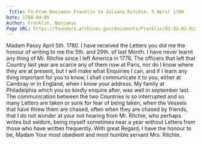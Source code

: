```yaml
---
 Title: FO-From Benjamin Franklin to Juliana Ritchie, 5 April 1780
Date: 1780-04-05
Author: Franklin, Benjamin
Page URL: https://founders.archives.gov/documents/Franklin/01-32-02-0138
---
```


Madam
Passy April 5th. 1780.
I have received the Letters you did me the honour of writing to me the 5th. and 29th. of last Month. I have never learnt any thing of Mr. Ritchie since I left America in 1776. The officers that left that Country last year are scarce any of them now at Paris, nor do I know where they are at present, but I will make what Enquiries I can, and if I learn any thing important for you to know, I shall communicate it to you, either at Cambray or in England, when I know your address. My family at Philadelphia which you so kindly enquire after, was well in september last. The communication between the two Countries is so interrupted and so many Letters are taken or sunk for fear of being taken, when the Vessels that have threw them are chased, often when they are chased by friends, that I do not wonder at your not hearing from Mr. Ritchie, who perhaps writes but seldom, being myself sometimes near a year without Letters from those who have written frequently.
With great Regard, I have the honour to be, Madam Your most obedient and most humble servant
Mrs. Ritchie.
